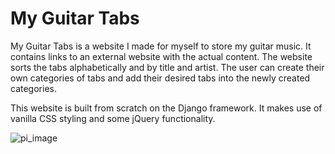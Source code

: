 # My Guitar Tabs

My Guitar Tabs is a website I made for myself to store my guitar music. It contains links to an external website with the actual content. The website sorts the tabs alphabetically and by title and artist. The user can create their own categories of tabs and add their desired tabs into the newly created categories. 

This website is built from scratch on the Django framework. It makes use of vanilla CSS styling and some jQuery functionality. 

![pi_image](mainpage.png)
